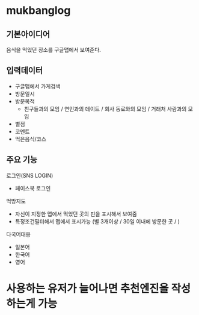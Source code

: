 # mukbanglog

기본아이디어
---
음식을 먹었던 장소를 구글맵에서 보여준다.

입력데이터
---
- 구글맵에서 가게검색
- 방문일시
- 방문목적
  - 친구들과의 모임 / 연인과의 데이트 / 회사 동료와의 모임 / 거래처 사람과의 모임 
- 별점
- 코멘트
- 먹은음식/코스

주요 기능
---
로그인(SNS LOGIN)
 - 페이스북 로그인

먹방지도
 - 자신이 지정한 맵에서 먹었던 곳의 핀을 표시해서 보여줌
 - 특정조건필터해서 맵에서 표시가능 (별 3개이상 / 30일 이내에 방문한 곳 / )

다국어대응
 - 일본어
 - 한국어
 - 영어

# 사용하는 유저가 늘어나면 추천엔진을 작성하는게 가능
